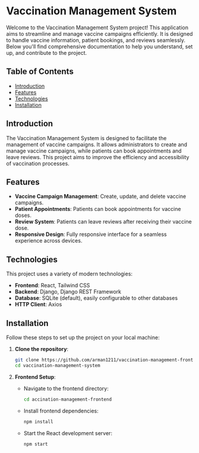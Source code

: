 # Vaccination Management System

Welcome to the Vaccination Management System project! This application aims to streamline and manage vaccine campaigns efficiently. It is designed to handle vaccine information, patient bookings, and reviews seamlessly. Below you'll find comprehensive documentation to help you understand, set up, and contribute to the project.

## Table of Contents

- [Introduction](#introduction)
- [Features](#features)
- [Technologies](#technologies)
- [Installation](#installation)

## Introduction

The Vaccination Management System is designed to facilitate the management of vaccine campaigns. It allows administrators to create and manage vaccine campaigns, while patients can book appointments and leave reviews. This project aims to improve the efficiency and accessibility of vaccination processes.

## Features

- **Vaccine Campaign Management**: Create, update, and delete vaccine campaigns.
- **Patient Appointments**: Patients can book appointments for vaccine doses.
- **Review System**: Patients can leave reviews after receiving their vaccine dose.
- **Responsive Design**: Fully responsive interface for a seamless experience across devices.

## Technologies

This project uses a variety of modern technologies:

- **Frontend**: React, Tailwind CSS
- **Backend**: Django, Django REST Framework
- **Database**: SQLite (default), easily configurable to other databases
- **HTTP Client**: Axios

## Installation

Follow these steps to set up the project on your local machine:

1. **Clone the repository**:
    ```sh
    git clone https://github.com/arman1211/vaccination-management-frontend.git
    cd vaccination-management-system
    ```

2. **Frontend Setup**:
    - Navigate to the frontend directory:
      ```sh
      cd accination-management-frontend
      ```
    - Install frontend dependencies:
      ```sh
      npm install
      ```
    - Start the React development server:
      ```sh
      npm start
      ```

